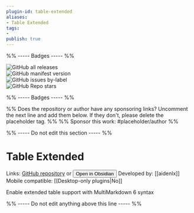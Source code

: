 ```yaml
---
plugin-id: table-extended
aliases:
- Table Extended
tags: 
- 
publish: true
---
```


%% ----- Badges ----- %%

![GitHub all releases](https://img.shields.io/github/downloads/aidenlx/table-extended/total?color=573E7A&logo=github&style=for-the-badge)   
![GitHub manifest version](https://img.shields.io/github/manifest-json/v/aidenlx/table-extended?color=573E7A&logo=github&style=for-the-badge)   
![GitHub issues by-label](https://img.shields.io/github/issues/aidenlx/table-extended/help%20wanted?color=573E7A&logo=github&style=for-the-badge)   
![GitHub Repo stars](https://img.shields.io/github/stars/aidenlx/table-extended?color=573E7A&logo=github&style=for-the-badge)

%% ----- Badges ----- %%

%% Does the repository or author have any sponsoring links? Uncomment the next line and add them below. If they don't, please delete the placeholder tag. %%
%% Sponsor this work: #placeholder/author %%

%% ----- Do not edit this section ----- %%

# Table Extended

Links: [GitHub repository](https://github.com/aidenlx/table-extended) or [<button id=HH>Open in Obsidian</button>](obsidian://goto-plugin?id=table-extended)
Developed by: [[aidenlx]]
Mobile compatible: [[Desktop-only plugins|No]]

Enable extended table support with MultiMarkdown 6 syntax

%% ----- Do not edit anything above this line ----- %% 
